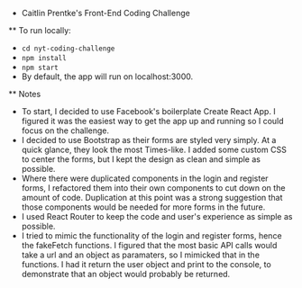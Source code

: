 * Caitlin Prentke's Front-End Coding Challenge

** To run locally:

- `cd nyt-coding-challenge`
- `npm install`
- `npm start`
- By default, the app will run on localhost:3000.

** Notes

- To start, I decided to use Facebook's boilerplate Create React App. I figured it was the easiest way to get the app up and running so I could focus on the challenge.
- I decided to use Bootstrap as their forms are styled very simply. At a quick glance, they look the most Times-like. I added some custom CSS to center the forms, but I kept the design as clean and simple as possible.
- Where there were duplicated components in the login and register forms, I refactored them into their own components to cut down on the amount of code. Duplication at this point was a strong suggestion that those components would be needed for more forms in the future.
- I used React Router to keep the code and user's experience as simple as possible. 
- I tried to mimic the functionality of the login and register forms, hence the fakeFetch functions. I figured that the most basic API calls would take a url and an object as paramaters, so I mimicked that in the functions. I had it return the user object and print to the console, to demonstrate that an object would probably be returned.
